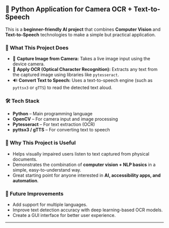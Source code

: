 ## 🔹 Python Application for Camera OCR + Text-to-Speech  

This is a **beginner-friendly AI project** that combines **Computer Vision** and **Text-to-Speech** technologies to make a simple but practical application.  

### 📌 What This Project Does  
- 📸 **Capture Image from Camera:** Takes a live image input using the device camera.  
- 🧾 **Apply OCR (Optical Character Recognition):** Extracts any text from the captured image using libraries like `pytesseract`.  
- 🔊 **Convert Text to Speech:** Uses a text-to-speech engine (such as `pyttsx3` or `gTTS`) to read the detected text aloud.  

### 🛠️ Tech Stack  
- **Python** – Main programming language  
- **OpenCV** – For camera input and image processing  
- **Pytesseract** – For text extraction (OCR)  
- **pyttsx3 / gTTS** – For converting text to speech  

### 🎯 Why This Project is Useful  
- Helps visually impaired users listen to text captured from physical documents.  
- Demonstrates the combination of **computer vision + NLP basics** in a simple, easy-to-understand way.  
- Great starting point for anyone interested in **AI, accessibility apps, and automation**.  

### 🚀 Future Improvements  
- Add support for multiple languages.  
- Improve text detection accuracy with deep learning-based OCR models.  
- Create a GUI interface for better user experience.  

---

